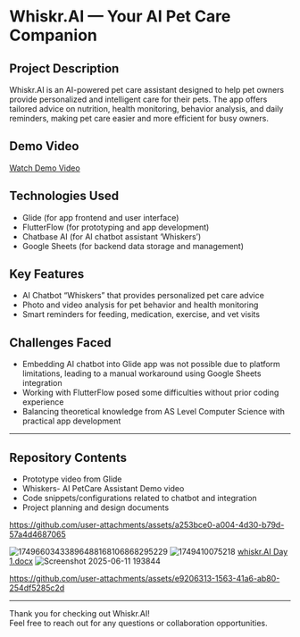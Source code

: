 # Whiskr.AI — Your AI Pet Care Companion

## Project Description  
Whiskr.AI is an AI-powered pet care assistant designed to help pet owners provide personalized and intelligent care for their pets. The app offers tailored advice on nutrition, health monitoring, behavior analysis, and daily reminders, making pet care easier and more efficient for busy owners.

## Demo Video  
[Watch Demo Video](file:///C:/Users/Alisha/Downloads/Recording%202025-06-12%20210308-VEED.mp4)

## Technologies Used  
- Glide (for app frontend and user interface)  
- FlutterFlow (for prototyping and app development)  
- Chatbase AI (for AI chatbot assistant ‘Whiskers’)  
- Google Sheets (for backend data storage and management)

## Key Features  
- AI Chatbot “Whiskers” that provides personalized pet care advice  
- Photo and video analysis for pet behavior and health monitoring  
- Smart reminders for feeding, medication, exercise, and vet visits

## Challenges Faced  
- Embedding AI chatbot into Glide app was not possible due to platform limitations, leading to a manual workaround using Google Sheets integration  
- Working with FlutterFlow posed some difficulties without prior coding experience  
- Balancing theoretical knowledge from AS Level Computer Science with practical app development

---

## Repository Contents  
- Prototype video from Glide  
- Whiskers- AI PetCare Assistant Demo video  
- Code snippets/configurations related to chatbot and integration  
- Project planning and design documents 

https://github.com/user-attachments/assets/a253bce0-a004-4d30-b79d-57a4d4687065

![17496603433896488168106868295229](https://github.com/user-attachments/assets/fb81488c-2e23-4b12-a230-d2ceaee1f2b0)
![1749410075218](https://github.com/user-attachments/assets/ed5cf4bf-4d75-4e65-8d74-a3af3d0d9c81)
[whiskr.AI Day 1.docx](https://github.com/user-attachments/files/20716096/whiskr.AI.Day.1.docx)
![Screenshot 2025-06-11 193844](https://github.com/user-attachments/assets/938cce66-781a-49ac-ad0d-8a456cba9358)


https://github.com/user-attachments/assets/e9206313-1563-41a6-ab80-254df5285c2d



---

Thank you for checking out Whiskr.AI!  
Feel free to reach out for any questions or collaboration opportunities.

